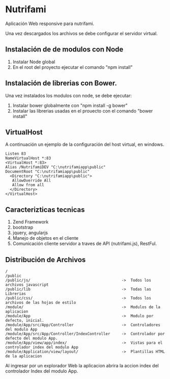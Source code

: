 Nutrifami
=======================

Aplicación Web responsive para nutrifami.

Una vez descargados los archivos se debe configurar el servidor virtual.

Instalación de de modulos con Node
----------------------------------

1. Instalar Node global
2. En el root del proyecto ejecutar el comando "npm install"


Instalación de librerias con Bower.
-----------------------------------

Una vez instalados los modulos con node, se debe ejecutar:

1. Instalar bower globalmente con "npm install -g bower"
2. Instalar las librerias usadas en el prouecto con el comando "bower install"

VirtualHost
--------------
 A continuación un ejemplo de la configuración del host virtual, en windows.
 
    Listen 83
    NameVirtualHost *:83
    <VirtualHost *:83>
    Alias /NutrifamiDEV "C:\nutrifamiapp\public"
    DocumentRoot "C:\nutrifamiapp\public"
      <Directory "C:\nutrifamiapp\public">
       AllowOverride All
       Allow from all
      </Directory>
    </VirtualHost>


Caracterizticas tecnicas
------------------------

 1. Zend Framework
 2. bootstrap
 3. jquery, angularjs
 4. Manejo de objetos en el cliente
 5. Comunicación cliente servidor a traves de API (nutrifami.js), RestFul.


Distribución de Archivos
------------------------

    /
    /public
    /public/js/                                        ->  Todos los archivos javascript
    /public/lib                                        ->  Todas las Librerias
    /public/css/                                       ->  Todos los archivos de las hojas de estilo
    /module/                                           ->  Modulos de la aplicacion
    /module/App                                        ->  Modulo por defecto, inicial.
    /module/App/src/App/Controller                     ->  Controladores del modulo App
    /module/App/src/App/Controller/IndexController     ->  Controlador por defecto del modulo App.
    /module/App/view/app/index/                        ->  Vistas para el controlador index del modulo App
    /module/Application/view/layout/                   ->  Plantillas HTML de la aplicacion

Al ingresar por un explorador Web la aplicacion abrira la accion index del controlador Index del modulo App.

